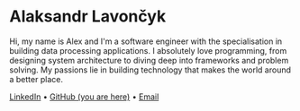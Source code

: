 # Alaksandr Lavončyk


<p>Hi, my name is Alex and I'm a software engineer with the specialisation in building data processing applications. I absolutely love programming, from designing system architecture to diving deep into frameworks and problem solving. My passions lie in building technology that makes the world around a better place.</p>

[LinkedIn](https://www.linkedin.com/in/lavoncyk/) • [GitHub (you are here)](https://github.com/mrR2D2) • [Email](mailto:alaksandr.lavoncyk@gmail.com)
